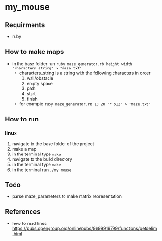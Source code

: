 # my_mouse


## Requirments

- ruby

## How to make maps

- in the base folder run ```ruby maze_generator.rb height width "characters_string" > "maze.txt"```
    - characters_string is a string with the following characters in order
        1. wall/obstacle
        2. empty space
        3. path
        4. start
        5. finish
    - for example ```ruby maze_generator.rb 10 20 "* o12" > "maze.txt"```

## How to run

### linux

1. navigate to the base folder of the project
2. make a map
3. in the terminal type ```make```
4. navigate to the build directory
5. in the terminal type ```make```
6. in the terminal run ```./my_mouse```

## Todo

- parse maze_parameters to make matrix representation

## References

- how to read lines https://pubs.opengroup.org/onlinepubs/9699919799/functions/getdelim.html